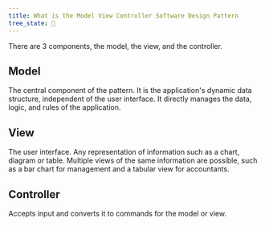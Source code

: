 ```yaml
---
title: What is the Model View Controller Software Design Pattern
tree_state: 🌱
---
```


There are 3 components, the model, the view, and the controller.

## Model

The central component of the pattern. It is the application's dynamic data structure, independent of the user interface. It directly manages the data, logic, and rules of the application.

## View

The user interface. Any representation of information such as a chart, diagram or table. Multiple views of the same information are possible, such as a bar chart for management and a tabular view for accountants.

## Controller

Accepts input and converts it to commands for the model or view.